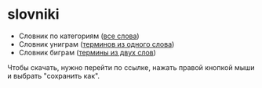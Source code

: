 # slovniki

- Словник по категориям ([все слова](categories.md))
- Словник униграм ([терминов из одного слова](https://raw.githubusercontent.com/thesaurus-dostoevsky/slovniki/main/slovnik_bigrams.tsv))
- Словник биграм ([термины из двух слов](https://raw.githubusercontent.com/thesaurus-dostoevsky/slovniki/main/slovnik_unigrams.txt))

Чтобы скачать, нужно перейти по ссылке, нажать правой кнопкой мыши и выбрать "сохранить как".
